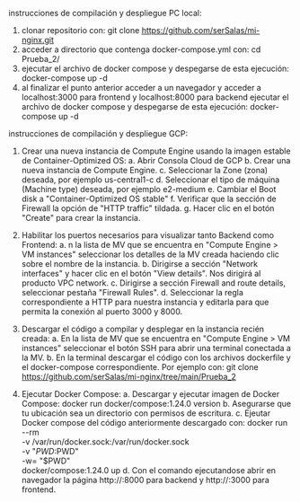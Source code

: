 instrucciones de compilación y despliegue PC local:
1) clonar repositorio con:  git clone https://github.com/serSalas/mi-nginx.git
2) acceder a directorio que contenga docker-compose.yml con:  cd Prueba_2/
3) ejecutar el archivo de docker compose y despegarse de esta ejecución:  docker-compose up -d
4) al finalizar el punto anterior acceder a un navegador y acceder a localhost:3000 para frontend y localhost:8000 para backend
ejecutar el archivo de docker compose y despegarse de esta ejecución:  docker-compose up -d

instrucciones de compilación y despliegue GCP:
1) Crear una nueva instancia de Compute Engine usando la imagen estable de Container-Optimized OS:
  a. Abrir Consola Cloud de GCP
  b. Crear una nueva instancia de Compute Engine.
  c. Seleccionar la Zone (zona) deseada, por ejemplo us-central1-c
  d. Seleccionar el tipo de máquina (Machine type) deseada, por ejemplo e2-medium
  e. Cambiar el Boot disk a "Container-Optimized OS stable"
  f. Verificar que la sección de Firewall la opción de "HTTP traffic" tildada.
  g. Hacer clic en el botón "Create" para crear la instancia.

2) Habilitar los puertos necesarios para visualizar tanto Backend como Frontend:
  a. n la lista de MV que se encuentra en "Compute Engine > VM instances" seleccionar los detalles de la MV creada haciendo clic sobre el nombre de la instancia.
  b. Dirigirse a sección "Network interfaces" y hacer clic en el botón "View details". Nos dirigirá al producto VPC network.
  c. Dirigirse a sección Firewall and route details, seleccionar pestaña "Firewall Rules".
  d. Seleccionar la regla correspondiente a HTTP para nuestra instancia y editarla para que permita la conexión al puerto 3000 y 8000.

3) Descargar el código a compilar y desplegar en la instancia recién creada:
  a. En la lista de MV que se encuentra en "Compute Engine > VM instances" seleccionar el botón SSH para abrir una terminal conectada a la MV.
  b. En la terminal descargar el código con los archivos dockerfile y el docker-compose correspondiente. Por ejemplo con:  git clone https://github.com/serSalas/mi-nginx/tree/main/Prueba_2

4) Ejecutar Docker Compose:
  a. Descargar y ejecutar imagen de Docker Compose:  docker run docker/compose:1.24.0 version
  b. Asegurarse que tu ubicación sea un directorio con permisos de escritura.
  c. Ejeutar Docker compose del código anteriormente descargado con: docker run --rm \
                                                                     -v /var/run/docker.sock:/var/run/docker.sock \
								     -v "$PWD:$PWD" \
          							     -w= "$PWD" \
								     docker/compose:1.24.0 up
  d. Con el comando ejecutandose abrir en navegador la página http://<IP-externa>:8000 para backend y http://<IP-externa>:3000 para frontend.

